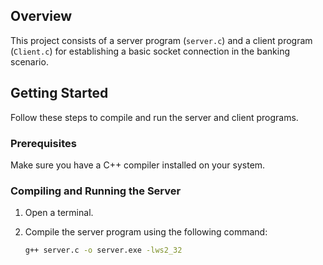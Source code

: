 ## Overview

This project consists of a server program (`server.c`) and a client program (`Client.c`) for establishing a basic socket connection in the banking scenario.

## Getting Started

Follow these steps to compile and run the server and client programs.

### Prerequisites

Make sure you have a C++ compiler installed on your system.

### Compiling and Running the Server

1. Open a terminal.

2. Compile the server program using the following command:

   ```bash
   g++ server.c -o server.exe -lws2_32
